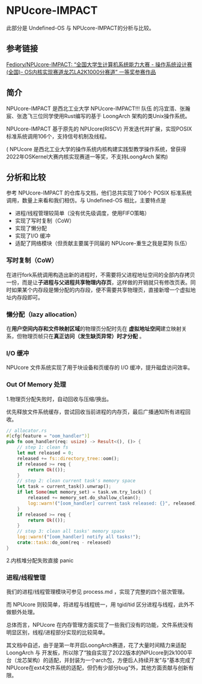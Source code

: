 # NPUcore-IMPACT

此部分是 Undefined-OS 与 NPUcore-IMPACT的分析与比较。

## 参考链接

[Fediory/NPUcore-IMPACT: “全国大学生计算机系统能力大赛 - 操作系统设计赛(全国)- OS内核实现赛道龙芯LA2K1000分赛道” 一等奖参赛作品](https://github.com/Fediory/NPUcore-IMPACT/tree/NPUcore-FF)

## 简介

NPUcore-IMPACT 是西北工业大学 NPUcore-IMPACT!!! 队伍 的冯宜湑、张瀚宸、张逸飞三位同学使用Rust编写的基于 LoongArch 架构的类Unix操作系统。

NPUcore-IMPACT 基于原先的 NPUcore(RISCV) 开发迭代并扩展，实现POSIX标准系统调用106个，支持信号机制及线程。

( NPUcore 是西北工业大学的操作系统内核构建实践型教学操作系统，曾获得2022年OSKernel大赛内核实现赛道一等奖，不支持LoongArch 架构)

## 分析和比较

参考 NPUcore-IMPACT 的仓库与文档，他们总共实现了106个 POSIX 标准系统调用，数量上来看和我们相仿。与 Undefined-OS 相比，主要特点是

- 进程/线程管理较简单（没有优先级调度，使用FIFO策略）
- 实现了写时复制（CoW）
- 实现了懒分配
- 实现了I/O 缓冲
- 适配了网络模块（但贡献主要属于同届的 NPUcore-重生之我是菜狗 队伍）

### 写时复制（CoW）

在进行fork系统调用构造出新的进程时，不需要将父进程地址空间的全部内存拷贝一份，而是让**子进程与父进程共享物理内存页**，这样做的开销就只有修改页表。同时如果某个内存段是懒分配的内存段，便不需要共享物理页，直接新增一个虚拟地址内存段即可。

### 懒分配（lazy allocation）

在**用户空间内存和文件映射区域**的物理页分配时先在 **虚拟地址空间**建立映射关系，但物理页帧只在**真正访问（发生缺页异常）时才分配** 。

### I/O 缓冲

 NPUcore 文件系统实现了用于块设备和页缓存的 I/O 缓冲，提升磁盘访问效率。

### Out Of Memory 处理

1.物理页分配失败时，自动回收与压缩/换出。

优先释放文件系统缓存，尝试回收当前进程的内存页，最后广播通知所有进程回收。

```rust
// allocator.rs
#[cfg(feature = "oom_handler")]
pub fn oom_handler(req: usize) -> Result<(), ()> {
    // step 1: clean fs
    let mut released = 0;
    released += fs::directory_tree::oom();
    if released >= req {
        return Ok(());
    }
    // step 2: clean current task's memory space
    let task = current_task().unwrap();
    if let Some(mut memory_set) = task.vm.try_lock() {
        released += memory_set.do_shallow_clean();
        log::warn!("[oom_handler] current task released: {}", released);
    }
    if released >= req {
        return Ok(());
    }
    // step 3: clean all tasks' memory space
    log::warn!("[oom_handler] notify all tasks!");
    crate::task::do_oom(req - released)
}
```

2.内核堆分配失败直接 panic

### 进程/线程管理

我们的进程/线程管理模块可参见 process.md ，实现了完整的四个层次管理。

而 NPUcore 则较简单，将进程与线程统一，用 tgid/tid 区分进程与线程，此外不做额外处理。


总体而言，NPUcore 在内存管理方面实现了一些我们没有的功能，文件系统没有明显区别，线程/进程部分实现的比较简单。

其文档中自述，由于是第一年开启LoongArch赛道，花了大量时间精力来适配 LoongArch 与 开发板，所以除了“独自实现了2022版本的NPUcore到2k1000平台（龙芯架构）的适配，并封装为一个arch包，方便后人持续开发”与“基本完成了NPUcore在ext4文件系统的适配，但仍有少部分bug”外，其他方面贡献与创新有限。

